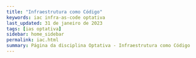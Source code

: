 ```yaml
---
title: "Infraestrutura como Código"
keywords: iac infra-as-code optativa
last_updated: 31 de janeiro de 2023 
tags: [ias optativa]
sidebar: home_sidebar
permalink: iac.html
summary: Página da disciplina Optativa - Infraestrutura como Código
---
```


